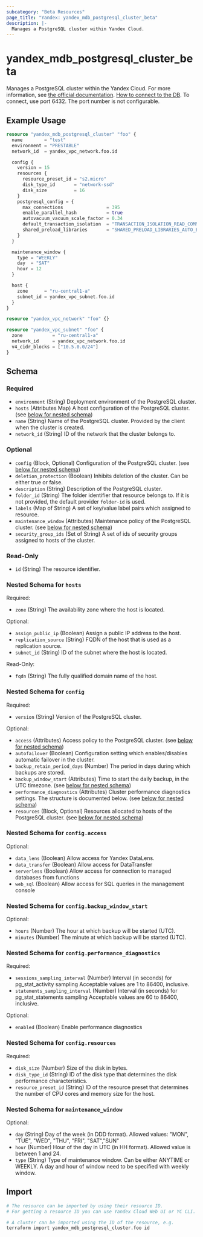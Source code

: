 ```yaml
---
subcategory: "Beta Resources"
page_title: "Yandex: yandex_mdb_postgresql_cluster_beta"
description: |-
  Manages a PostgreSQL cluster within Yandex Cloud.
---
```


# yandex_mdb_postgresql_cluster_beta

Manages a PostgreSQL cluster within the Yandex Cloud. For more information, see [the official documentation](https://cloud.yandex.com/docs/managed-postgresql/). [How to connect to the DB](https://yandex.cloud/docs/managed-postgresql/quickstart#connect). To connect, use port 6432. The port number is not configurable.

## Example Usage

```terraform
resource "yandex_mdb_postgresql_cluster" "foo" {
  name        = "test"
  environment = "PRESTABLE"
  network_id  = yandex_vpc_network.foo.id

  config {
    version = 15
    resources {
      resource_preset_id = "s2.micro"
      disk_type_id       = "network-ssd"
      disk_size          = 16
    }
    postgresql_config = {
      max_connections                = 395
      enable_parallel_hash           = true
      autovacuum_vacuum_scale_factor = 0.34
      default_transaction_isolation  = "TRANSACTION_ISOLATION_READ_COMMITTED"
      shared_preload_libraries       = "SHARED_PRELOAD_LIBRARIES_AUTO_EXPLAIN,SHARED_PRELOAD_LIBRARIES_PG_HINT_PLAN"
    }
  }

  maintenance_window {
    type = "WEEKLY"
    day  = "SAT"
    hour = 12
  }

  host {
    zone      = "ru-central1-a"
    subnet_id = yandex_vpc_subnet.foo.id
  }
}

resource "yandex_vpc_network" "foo" {}

resource "yandex_vpc_subnet" "foo" {
  zone           = "ru-central1-a"
  network_id     = yandex_vpc_network.foo.id
  v4_cidr_blocks = ["10.5.0.0/24"]
}
```

<!-- schema generated by tfplugindocs -->
## Schema

### Required

- `environment` (String) Deployment environment of the PostgreSQL cluster.
- `hosts` (Attributes Map) A host configuration of the PostgreSQL cluster. (see [below for nested schema](#nestedatt--hosts))
- `name` (String) Name of the PostgreSQL cluster. Provided by the client when the cluster is created.
- `network_id` (String) ID of the network that the cluster belongs to.

### Optional

- `config` (Block, Optional) Configuration of the PostgreSQL cluster. (see [below for nested schema](#nestedblock--config))
- `deletion_protection` (Boolean) Inhibits deletion of the cluster. Can be either true or false.
- `description` (String) Description of the PostgreSQL cluster.
- `folder_id` (String) The folder identifier that resource belongs to. If it is not provided, the default provider `folder-id` is used.
- `labels` (Map of String) A set of key/value label pairs which assigned to resource.
- `maintenance_window` (Attributes) Maintenance policy of the PostgreSQL cluster. (see [below for nested schema](#nestedatt--maintenance_window))
- `security_group_ids` (Set of String) A set of ids of security groups assigned to hosts of the cluster.

### Read-Only

- `id` (String) The resource identifier.

<a id="nestedatt--hosts"></a>
### Nested Schema for `hosts`

Required:

- `zone` (String) The availability zone where the host is located.

Optional:

- `assign_public_ip` (Boolean) Assign a public IP address to the host.
- `replication_source` (String) FQDN of the host that is used as a replication source.
- `subnet_id` (String) ID of the subnet where the host is located.

Read-Only:

- `fqdn` (String) The fully qualified domain name of the host.


<a id="nestedblock--config"></a>
### Nested Schema for `config`

Required:

- `version` (String) Version of the PostgreSQL cluster.

Optional:

- `access` (Attributes) Access policy to the PostgreSQL cluster. (see [below for nested schema](#nestedatt--config--access))
- `autofailover` (Boolean) Configuration setting which enables/disables automatic failover in the cluster.
- `backup_retain_period_days` (Number) The period in days during which backups are stored.
- `backup_window_start` (Attributes) Time to start the daily backup, in the UTC timezone. (see [below for nested schema](#nestedatt--config--backup_window_start))
- `performance_diagnostics` (Attributes) Cluster performance diagnostics settings. The structure is documented below. (see [below for nested schema](#nestedatt--config--performance_diagnostics))
- `resources` (Block, Optional) Resources allocated to hosts of the PostgreSQL cluster. (see [below for nested schema](#nestedblock--config--resources))

<a id="nestedatt--config--access"></a>
### Nested Schema for `config.access`

Optional:

- `data_lens` (Boolean) Allow access for Yandex DataLens.
- `data_transfer` (Boolean) Allow access for DataTransfer
- `serverless` (Boolean) Allow access for connection to managed databases from functions
- `web_sql` (Boolean) Allow access for SQL queries in the management console


<a id="nestedatt--config--backup_window_start"></a>
### Nested Schema for `config.backup_window_start`

Optional:

- `hours` (Number) The hour at which backup will be started (UTC).
- `minutes` (Number) The minute at which backup will be started (UTC).


<a id="nestedatt--config--performance_diagnostics"></a>
### Nested Schema for `config.performance_diagnostics`

Required:

- `sessions_sampling_interval` (Number) Interval (in seconds) for pg_stat_activity sampling Acceptable values are 1 to 86400, inclusive.
- `statements_sampling_interval` (Number) Interval (in seconds) for pg_stat_statements sampling Acceptable values are 60 to 86400, inclusive.

Optional:

- `enabled` (Boolean) Enable performance diagnostics


<a id="nestedblock--config--resources"></a>
### Nested Schema for `config.resources`

Required:

- `disk_size` (Number) Size of the disk in bytes.
- `disk_type_id` (String) ID of the disk type that determines the disk performance characteristics.
- `resource_preset_id` (String) ID of the resource preset that determines the number of CPU cores and memory size for the host.



<a id="nestedatt--maintenance_window"></a>
### Nested Schema for `maintenance_window`

Optional:

- `day` (String) Day of the week (in DDD format). Allowed values: "MON", "TUE", "WED", "THU", "FRI", "SAT","SUN"
- `hour` (Number) Hour of the day in UTC (in HH format). Allowed value is between 1 and 24.
- `type` (String) Type of maintenance window. Can be either ANYTIME or WEEKLY. A day and hour of window need to be specified with weekly window.

## Import

```bash
# The resource can be imported by using their resource ID.
# For getting a resource ID you can use Yandex Cloud Web UI or YC CLI.

# A cluster can be imported using the ID of the resource, e.g.
terraform import yandex_mdb_postgresql_cluster.foo id
```

